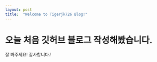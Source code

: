 ```yaml
---
layout: post
title:  "Welcome to Tigerjk726 Blog!"
---
```


# 오늘 처음 깃허브 블로그 작성해봤습니다.

잘 봐주세요! 감사합니다.!
